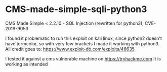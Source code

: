 # CMS-made-simple-sqli-python3
 CMS Made Simple &lt; 2.2.10 - SQL Injection (rewritten for python3),  CVE-2019-9053

 I found it problematic to run this exploit on kali linux, since python2 doesn't have termcolor, so with very few brackets I made it working with python3.
 All credit goes to: https://www.exploit-db.com/exploits/46635
 
 I tested it against a cms vulnerable machine on https://tryhackme.com
 It is working as intended
